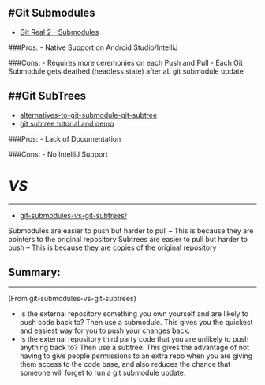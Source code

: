 
#Git Submodules
-----------------------------------------
* [Git Real 2 - Submodules](https://app.pluralsight.com/player?course=code-school-git-real-2&author=gregg-pollack&name=4cebf5a9-1a17-4b3f-84f9-b0ef66b1223b&clip=0&mode=live)


###Pros:
	- Native Support on Android Studio/IntelliJ 

###Cons:
	- Requires more ceremonies on each Push and Pull
	- Each Git Submodule gets deathed (headless state) after aL git submodule update


##Git SubTrees
-----------------------------------------

* [alternatives-to-git-submodule-git-subtree](https://www.atlassian.com/blog/git/alternatives-to-git-submodule-git-subtree) 
* [git subtree tutorial and demo](https://www.youtube.com/watch?v=t3Qhon7burE)


###Pros:
	- Lack of Documentation 

###Cons: 
	- No IntelliJ Support


# ***VS***
-----------------------------------------

* [git-submodules-vs-git-subtrees/](https://codewinsarguments.co/2016/05/01/git-submodules-vs-git-subtrees/)


Submodules are easier to push but harder to pull – This is because they are pointers to the original repository
Subtrees are easier to pull but harder to push – This is because they are copies of the original repository


## Summary: 
-----------------------------------------
(From git-submodules-vs-git-subtrees)
 
- Is the external repository something you own yourself and are likely to push code back to? Then use a submodule. This gives you the quickest and easiest way for you to push your changes back.
- Is the external repository third party code that you are unlikely to push anything back to? Then use a subtree. This gives the advantage of not having to give people permissions to an extra repo when you are giving them access to the code base, and also reduces the chance that someone will forget to run a git submodule update.



